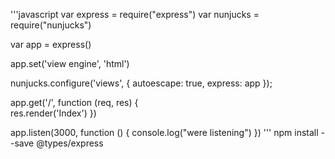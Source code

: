 '''javascript
var express = require("express")
var nunjucks = require("nunjucks")

var app = express()

app.set('view engine', 'html')

nunjucks.configure('views', {
    autoescape: true,
    express: app
});

app.get('/', function (req, res) {  
    res.render('Index')
})

app.listen(3000, function () {
    console.log("were listening")
})
'''
npm install --save @types/express
